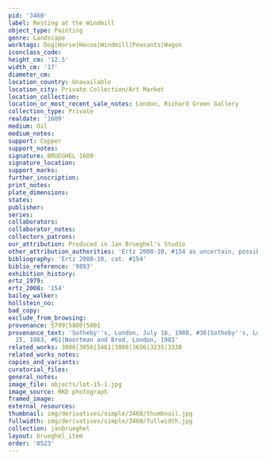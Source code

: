 ```yaml
---
pid: '3460'
label: Resting at the Windmill
object_type: Painting
genre: Landscape
worktags: Dog|Horse|House|Windmill|Peasants|Wagon
iconclass_code:
height_cm: '12.5'
width_cm: '17'
diameter_cm:
location_country: Unavailable
location_city: Private Collection/Art Market
location_collection:
location_or_most_recent_sale_notes: London, Richard Green Gallery
collection_type: Private
realdate: '1609'
medium: Oil
medium_notes:
support: Copper
support_notes:
signature: BRUEGHEL 1609
signature_location:
support_marks:
further_inscription:
print_notes:
plate_dimensions:
states:
publisher:
series:
collaborators:
collaborator_notes:
collectors_patrons:
our_attribution: Produced in Jan Brueghel's Studio
other_attribution_authorities: 'Ertz 2008-10, #154 as uncertain, possibly studio'
bibliography: 'Ertz 2008-10, cat. #154'
biblio_reference: '9893'
exhibition_history:
ertz_1979:
ertz_2008: '154'
bailey_walker:
hollstein_no:
bad_copy:
exclude_from_browsing:
provenance: 5799|5800|5801
provenance_text: 'Sotheby''s, London, July 16, 1980, #36|Sotheby''s, London, June
  15, 1983, #61|Noortman and Brod, London, 1983'
related_works: 3006|3056|3461|3008|3656|3235|3338
related_works_notes:
copies_and_variants:
curatorial_files:
general_notes:
image_file: objects/lot-15-1.jpg
image_source: RKD photograph
framed_image:
external_resources:
thumbnail: img/derivatives/simple/3460/thumbnail.jpg
fullwidth: img/derivatives/simple/3460/fullwidth.jpg
collection: janbrueghel
layout: brueghel_item
order: '0523'
---
```

